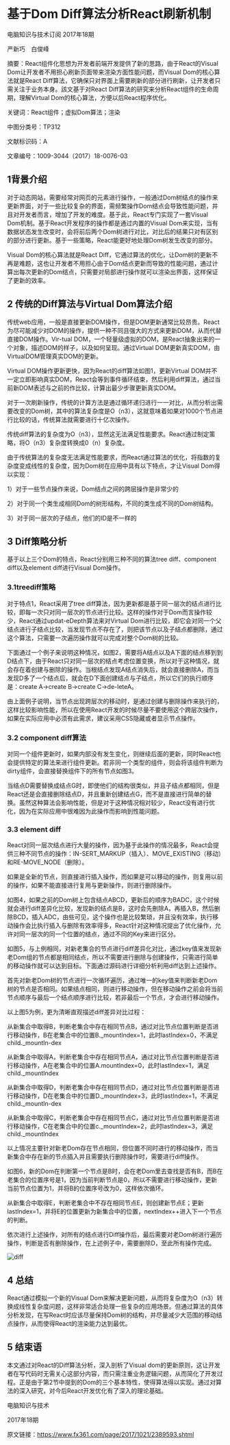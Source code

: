 # 基于Dom Diff算法分析React刷新机制

电脑知识与技术订阅 2017年18期

严新巧　白俊峰

摘要：React组件化思想为开发者前端开发提供了新的思路，由于React的Visual Dom让开发者不用担心刷新页面带来渲染方面性能问题，而Visual Dom的核心算法就是React Diff算法，它确保只对界面上需要刷新的部分进行刷新，让开发者只需关注于业务本身。該文基于对React Diff算法的研究来分析React组件的生命周期，理解Virtual Dom的核心算法，方便以后React程序优化。

关键词：React组件；虚拟Dom算法；渲染

中图分类号：TP312 

文献标识码：A

文章编号：1009-3044（2017）18-0076-03

## 1背景介绍

对于动态网站，需要经常对网页的元素进行操作，一般通过Dom树结点的操作来更新界面，对于一些比较复杂的界面，需频繁操作Dom结点会导致性能问题，并且对开发者而言，增加了开发的难度。基于此，React专门实现了一套Visual Dom机制。基于React开发程序的操作都是通过内置的Visual Dom来实现，当有数据状态发生改变时，会将前后两个Dom树进行对比，对比后的结果只对有区别的部分进行更新。基于一些策略，React能更好地处理Dom树发生改变的部分。

Visual Dom的核心算法就是React Diff，它通过算法的优化，让Dom树的更新不再是难题，这也让开发者不用担心由于Dom结点更新而导致的性能问题，通过计算出每次更新的Dom结点，只需要对局部进行操作就可以渲染出界面，这样保证了更新的效率。

## 2 传统的Diff算法与Virtual Dom算法介绍

传统web应用，一般是直接更新DOM操作，但是DOM更新通常比较昂贵。React为尽可能减少对DOM的操作，提供一种不同且强大的方式来更新DOM，从而代替直接DOM操作。Vir-tual DOM，一个轻量级虚拟的DOM，是React抽象出来的一个对象，描述DOM的样子，以及如何呈现。通过Virtual DOM更新真实DOM，由VirtualDOM管理真实DOM的更新。

Virtual DOM操作更新更快，因为React的diff算法如图1，更新Virtual DOM并不一定立即影响真实DOM，React会等到事件循环结束，然后利用diff算法，通过当前新DOM表述与之前的作比较，计算出最少步骤更新真实DOM。

对于一次刷新操作，传统的计算方法是通过循环递归进行一一对比，从而分析出需要改变的Dom树，其中的算法复杂度是O（n3），这就意味着如果对1000个节点进行比较的话，传统算法就需要进行十亿次操作。

传统diff算法的复杂度为O（n3），显然这无法满足性能要求。React通过制定策略，将O（n3）复杂度转换成0（n）复杂度。

由于传统算法的复杂度无法满足性能要求，而React通过算法的优化，将指数的复杂度变成线性的复杂度，因为Dom树在应用中具有以下特点，才让Visual Dom得以实现：

1）对于一些节点操作来说，Dom结点之间的跨层操作是非常少的

2）对于同一个类生成相同Dom的树形结构，不同的类生成不同的Dom树结构。

3）对于同一层次的子结点，他们的ID是不一样的

## 3 Diff策略分析

基于以上三个Dom的特点，React分别用三种不同的算法tree diff、component diff以及element diff进行Visual Dom操作。

### 3.1treediff策略

对于特点1，React采用了tree diff算法，因为更新都是基于同一层次的结点进行比较，即每一次只对同一层次的节点进行比较。这样的操作对于Dom而言操作较少，React通过updat-eDepth算法来对Virtual Dom进行比较，即它会对同一个父结点进行子结点比较，当发现节点不存在了，则把该节点以及子结点都删除，通过这个算法，只需要一次遍历操作就可以完成对整个Dom树的比较。

下面通过一个例子来说明这种情况，如图2，需要将A结点以及A下面的结点移到到D结点下，由于React只对同一层次的结点考虑位置变换，所以对于这种情况，就会存在着创建与删除的操作。当根结点发现A结点消失后，就会直接删除A，而当发现D多了一个结点后，就会在D下面创建结点与子结点，所以它们的执行顺序是：create A→create B→create C→de-leteA。

由上面例子说明，当节点出现跨层次的移动时，是通过创建与删除操作来执行的，这样比较影响性能，所以在使用React开发的时候尽量不要使用这个跨层次操作，如果在实际应用中必须有此需求，建议采用CSS隐藏或者显示节点操作。

### 3.2 component diff算法

对同一个组件更新时，如果内部没有发生变化，则继续后面的更新，同时React也会提供特定的算法来进行组件更新。若非同一个类型的组件，则会将该组件判断为dirty组件，会直接替换组件下的所有节点如图3。

当结点D需要替换成结点G时，即使他们的结构很类似，并且子结点都相同，但是React还是会直接删除结点D，并且重新创建结点G，而不是直接进行简单的替换。虽然这种算法会影响性能，但是对于这种情况相对较少，React没有进行优化，因为在实际应用中很难因为此操作而影响到性能问题。

### 3.3 element diff

React对同一层次结点进行大量的操作，因为基于此操作的情况最多，React会提供三种不同节点的操作：IN-SERT_MARKUP（插入）、MOVE_EXISTING（移动）和RE-MOVE_NODE（删除）。

如果是全新的节点，则直接进行插入操作，而如果是可以移动的操作，则复用以前的操作，如果不能直接进行复用与更新操作，则进行删除操作。

如图4，如果之前的Dom树上包含结点ABCD，更新后的顺序为BADC，这个时候就会进行diff差异化比较，发现新的结点是B，这时会先刪除A，再插入B，然后删除BCD，插入ADC，由些可见，这个操作也是比较繁琐，并且没有效率，执行移动操作会比执行插入与删除有效率得多，React针对这种情况提出了优化操作，允许对同一层次的同一个位置的结点，通过不同的Key来进行区分。

如图5，与上例相同，对新老集合的节点进行diff差异化对比，通过key值来发现新老Dom组的节点都是相同结点，所以不需要进行删除与创建操作，只需进行简单的移动操作就可以达到目标。下面通过源码进行详细分析利用diff达到上述操作。

首先对新老Dom树的节点进行一次循环遍历，通过唯一的key值来判断新老Dom树的节点是否相同。如果结点相同，则进行移动操作，但在移动操作之前会将当前节点顺序与最后一个结点顺序进行比较，若非最后一个节点，才会进行移动操作。

以上图5为例，更为清晰直观描述diff差异对比过程：

从新集合中取得B，判断老集合中存在相同节点B，通过对比节点位置判断是否进行移动操作，B在老集合中的位置B._mountlndex=1，此时lastIndex=0，不满足child._mountIn-dex

从新集合中取得A，判断老集合中存在相同节点A，通过对比节点位置判断是否进行移动操作，A在老集合中的位置A.mountlndex=0，此时lastIndex=1，满足child._mountIndex

从新集合中取得D，判断老集合中存在相同节点D，通过对比节点位置判断是否进行移动操作，D在老集合中的位置D._mountIndex=3，此时lastIndex=1，不满足child._mountIn-dex

从新集合中取得C，判断老集合中存在相同节点C，通过对比节点位置判断是否进行移动操作，C在老集合中的位置c._mountIndex=2，此时lastIndex=3，满足child._mountIndex

以上情况主要针对新老Dom存在节点相同，但位置不同时进行的移动操作，而当新集合中存在新的节点插入并且需要执行删除操作时，需要进行diff操作。

如图6，新的Dom在判断第一个节点是B时，会在老Dom里去查找是否有B，而B在老集合的位置序号是1，因为当前判断节点是0，所以不需要进行移动操作，更新当前节点位置为1，并将B的位置序号改为0，这样依次循环。

从新集合中取得E，判断老集合中不存在相同节点E，则创建新节点E；更新lastIndex=1，并将E的位置更新为新集合中的位置，nextIndex++进入下一个节点的判断。

依次进行上述操作，对所有的结点进行Diff操作后，最后需要对老Dom树进行遍历操作，判断是否有删除操作，在上述例子中，需要删除D，至此所有操作完成。

![diff](https://cimg.fx361.com/images/2017/10/25/dnjl201718dnjl20171832-2-l.jpg)


## 4 总结

React通过模拟一个新的Visual Dom来解决更新问题，从而将复杂度为O（n3）转换成线性复杂度问题，这样非常适合处理一些复杂的应用场景。但通过算法的具体分析发现，在写React时应该尽量保持Dom树的结构，并尽量减少大范围的移动结点操作，从而使得React的渲染能力达到最优。

## 5 结束语

本文通过对React的Diff算法分析，深入剖析了Visual dom的更新原则，这让开发者在写代码时无需关心这部分内容，而只需注重业务逻辑问题，从而简化了开发过程。正是由于第2节中提到的Dom的三个基本特性，使得算法得以实现。通过对算法的深入研究，对今后React开发优化有了深入的理论基础。

电脑知识与技术

2017年18期

原文链接：https://www.fx361.com/page/2017/1021/2389593.shtml
